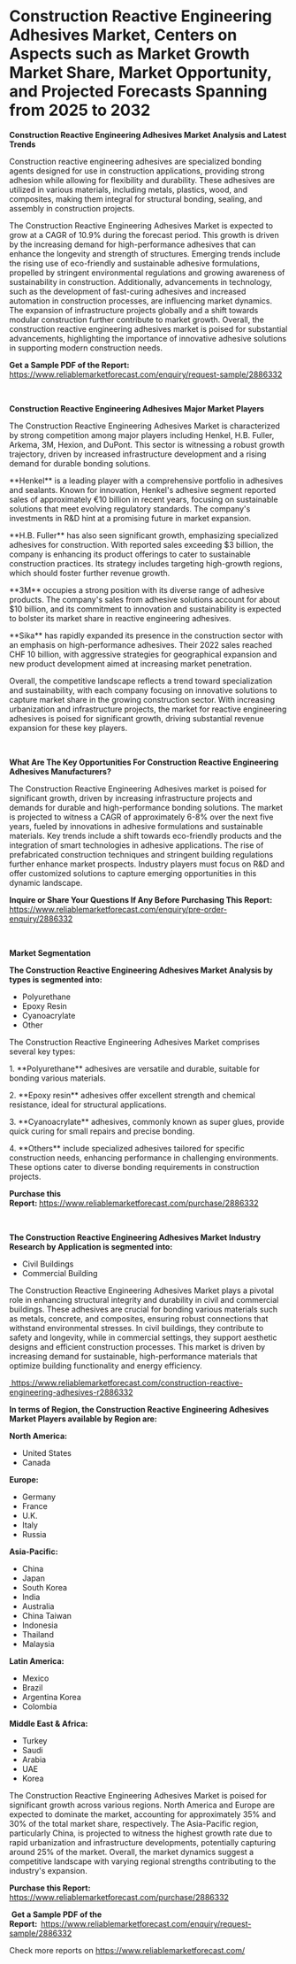 <p><h1>Construction Reactive Engineering Adhesives Market, Centers on Aspects such as Market Growth Market Share, Market Opportunity, and Projected Forecasts Spanning from 2025 to 2032</h1></p><p><strong>Construction Reactive Engineering Adhesives Market Analysis and Latest Trends</strong></p>
<p><p>Construction reactive engineering adhesives are specialized bonding agents designed for use in construction applications, providing strong adhesion while allowing for flexibility and durability. These adhesives are utilized in various materials, including metals, plastics, wood, and composites, making them integral for structural bonding, sealing, and assembly in construction projects. </p><p>The Construction Reactive Engineering Adhesives Market is expected to grow at a CAGR of 10.9% during the forecast period. This growth is driven by the increasing demand for high-performance adhesives that can enhance the longevity and strength of structures. Emerging trends include the rising use of eco-friendly and sustainable adhesive formulations, propelled by stringent environmental regulations and growing awareness of sustainability in construction. Additionally, advancements in technology, such as the development of fast-curing adhesives and increased automation in construction processes, are influencing market dynamics. The expansion of infrastructure projects globally and a shift towards modular construction further contribute to market growth. Overall, the construction reactive engineering adhesives market is poised for substantial advancements, highlighting the importance of innovative adhesive solutions in supporting modern construction needs.</p></p>
<p><strong>Get a Sample PDF of the Report:&nbsp;</strong> <a href="https://www.reliablemarketforecast.com/enquiry/request-sample/2886332?utm_campaign=2803&utm_medium=2&utm_source=Github&utm_content=ia&utm_term=13032025&utm_id=construction-reactive-engineering-adhesives">https://www.reliablemarketforecast.com/enquiry/request-sample/2886332</a></p>
<p>&nbsp;</p>
<p><strong>Construction Reactive Engineering Adhesives Major Market Players</strong></p>
<p><p>The Construction Reactive Engineering Adhesives Market is characterized by strong competition among major players including Henkel, H.B. Fuller, Arkema, 3M, Hexion, and DuPont. This sector is witnessing a robust growth trajectory, driven by increased infrastructure development and a rising demand for durable bonding solutions.</p><p>**Henkel** is a leading player with a comprehensive portfolio in adhesives and sealants. Known for innovation, Henkel's adhesive segment reported sales of approximately €10 billion in recent years, focusing on sustainable solutions that meet evolving regulatory standards. The company's investments in R&D hint at a promising future in market expansion.</p><p>**H.B. Fuller** has also seen significant growth, emphasizing specialized adhesives for construction. With reported sales exceeding $3 billion, the company is enhancing its product offerings to cater to sustainable construction practices. Its strategy includes targeting high-growth regions, which should foster further revenue growth.</p><p>**3M** occupies a strong position with its diverse range of adhesive products. The company's sales from adhesive solutions account for about $10 billion, and its commitment to innovation and sustainability is expected to bolster its market share in reactive engineering adhesives.</p><p>**Sika** has rapidly expanded its presence in the construction sector with an emphasis on high-performance adhesives. Their 2022 sales reached CHF 10 billion, with aggressive strategies for geographical expansion and new product development aimed at increasing market penetration.</p><p>Overall, the competitive landscape reflects a trend toward specialization and sustainability, with each company focusing on innovative solutions to capture market share in the growing construction sector. With increasing urbanization and infrastructure projects, the market for reactive engineering adhesives is poised for significant growth, driving substantial revenue expansion for these key players.</p></p>
<p>&nbsp;</p>
<p><strong>What Are The Key Opportunities For Construction Reactive Engineering Adhesives Manufacturers?</strong></p>
<p><p>The Construction Reactive Engineering Adhesives market is poised for significant growth, driven by increasing infrastructure projects and demands for durable and high-performance bonding solutions. The market is projected to witness a CAGR of approximately 6-8% over the next five years, fueled by innovations in adhesive formulations and sustainable materials. Key trends include a shift towards eco-friendly products and the integration of smart technologies in adhesive applications. The rise of prefabricated construction techniques and stringent building regulations further enhance market prospects. Industry players must focus on R&D and offer customized solutions to capture emerging opportunities in this dynamic landscape.</p></p>
<p><strong>Inquire or Share Your Questions If Any Before Purchasing This Report:</strong> <a href="https://www.reliablemarketforecast.com/enquiry/pre-order-enquiry/2886332?utm_campaign=2803&utm_medium=2&utm_source=Github&utm_content=ia&utm_term=13032025&utm_id=construction-reactive-engineering-adhesives">https://www.reliablemarketforecast.com/enquiry/pre-order-enquiry/2886332</a></p>
<p>&nbsp;</p>
<p><strong>Market Segmentation</strong></p>
<p><strong>The Construction Reactive Engineering Adhesives Market Analysis by types is segmented into:</strong></p>
<p><ul><li>Polyurethane</li><li>Epoxy Resin</li><li>Cyanoacrylate</li><li>Other</li></ul></p>
<p><p>The Construction Reactive Engineering Adhesives Market comprises several key types: </p><p>1. **Polyurethane** adhesives are versatile and durable, suitable for bonding various materials. </p><p>2. **Epoxy resin** adhesives offer excellent strength and chemical resistance, ideal for structural applications. </p><p>3. **Cyanoacrylate** adhesives, commonly known as super glues, provide quick curing for small repairs and precise bonding. </p><p>4. **Others** include specialized adhesives tailored for specific construction needs, enhancing performance in challenging environments. These options cater to diverse bonding requirements in construction projects.</p></p>
<p><strong>Purchase this Report:&nbsp;</strong><a href="https://www.reliablemarketforecast.com/purchase/2886332?utm_campaign=2803&utm_medium=2&utm_source=Github&utm_content=ia&utm_term=13032025&utm_id=construction-reactive-engineering-adhesives">https://www.reliablemarketforecast.com/purchase/2886332</a></p>
<p>&nbsp;</p>
<p><strong>The Construction Reactive Engineering Adhesives Market Industry Research by Application is segmented into:</strong></p>
<p><ul><li>Civil Buildings</li><li>Commercial Building</li></ul></p>
<p><p>The Construction Reactive Engineering Adhesives Market plays a pivotal role in enhancing structural integrity and durability in civil and commercial buildings. These adhesives are crucial for bonding various materials such as metals, concrete, and composites, ensuring robust connections that withstand environmental stresses. In civil buildings, they contribute to safety and longevity, while in commercial settings, they support aesthetic designs and efficient construction processes. This market is driven by increasing demand for sustainable, high-performance materials that optimize building functionality and energy efficiency.</p></p>
<p><a href="https://www.reliablemarketforecast.com/construction-reactive-engineering-adhesives-r2886332?utm_campaign=2803&utm_medium=2&utm_source=Github&utm_content=ia&utm_term=13032025&utm_id=construction-reactive-engineering-adhesives">&nbsp;https://www.reliablemarketforecast.com/construction-reactive-engineering-adhesives-r2886332</a></p>
<p><strong>In terms of Region, the Construction Reactive Engineering Adhesives Market Players available by Region are:</strong></p>
<p>
    <p> <strong> North America: </strong>
        <ul>
            <li>United States</li>
            <li>Canada</li>
        </ul>
        </p> 
    <p> <strong> Europe: </strong>
        <ul>
            <li>Germany</li>
            <li>France</li>
            <li>U.K.</li>
            <li>Italy</li>
            <li>Russia</li>
        </ul>
        </p> 
    <p> <strong> Asia-Pacific: </strong>
        <ul>
            <li>China</li>
            <li>Japan</li>
            <li>South Korea</li>
            <li>India</li>
            <li>Australia</li>
            <li>China Taiwan</li>
            <li>Indonesia</li>
            <li>Thailand</li>
            <li>Malaysia</li>
        </ul>
        </p> 
    <p> <strong> Latin America: </strong>
        <ul>
            <li>Mexico</li>
            <li>Brazil</li>
            <li>Argentina Korea</li>
            <li>Colombia</li>
        </ul>
        </p> 
    <p> <strong> Middle East & Africa: </strong>
        <ul>
            <li>Turkey</li>
            <li>Saudi</li>
            <li>Arabia</li>
            <li>UAE</li>
            <li>Korea</li>
        </ul>
    </p>
    </p>
<p><p>The Construction Reactive Engineering Adhesives Market is poised for significant growth across various regions. North America and Europe are expected to dominate the market, accounting for approximately 35% and 30% of the total market share, respectively. The Asia-Pacific region, particularly China, is projected to witness the highest growth rate due to rapid urbanization and infrastructure developments, potentially capturing around 25% of the market. Overall, the market dynamics suggest a competitive landscape with varying regional strengths contributing to the industry's expansion.</p></p>
<p><strong>Purchase this Report: </strong><a href="https://www.reliablemarketforecast.com/purchase/2886332?utm_campaign=2803&utm_medium=2&utm_source=Github&utm_content=ia&utm_term=13032025&utm_id=construction-reactive-engineering-adhesives">https://www.reliablemarketforecast.com/purchase/2886332</a></p>
<p>&nbsp;<strong>Get a Sample PDF of the Report:&nbsp;&nbsp;</strong><a href="https://www.reliablemarketforecast.com/enquiry/request-sample/2886332?utm_campaign=2803&utm_medium=2&utm_source=Github&utm_content=ia&utm_term=13032025&utm_id=construction-reactive-engineering-adhesives">https://www.reliablemarketforecast.com/enquiry/request-sample/2886332</a></p>
<p><strong></strong></p>
<p>Check more reports on <a href="https://www.reliablemarketforecast.com/?utm_campaign=2803&utm_medium=2&utm_source=Github&utm_content=ia&utm_term=13032025&utm_id=construction-reactive-engineering-adhesives">https://www.reliablemarketforecast.com/</a></p>